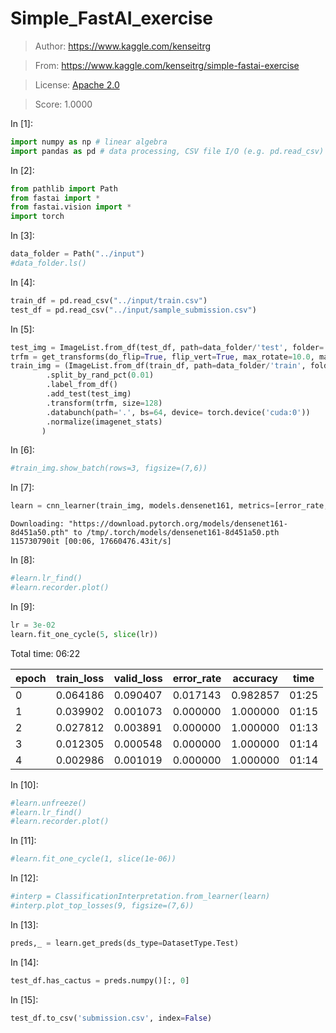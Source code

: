 # Simple_FastAI_exercise

> Author: https://www.kaggle.com/kenseitrg

> From: https://www.kaggle.com/kenseitrg/simple-fastai-exercise

> License: [Apache 2.0](http://www.apache.org/licenses/LICENSE-2.0)

> Score: 1.0000

In [1]:

```py
import numpy as np # linear algebra
import pandas as pd # data processing, CSV file I/O (e.g. pd.read_csv)

```

In [2]:

```py
from pathlib import Path
from fastai import *
from fastai.vision import *
import torch

```

In [3]:

```py
data_folder = Path("../input")
#data_folder.ls()

```

In [4]:

```py
train_df = pd.read_csv("../input/train.csv")
test_df = pd.read_csv("../input/sample_submission.csv")

```

In [5]:

```py
test_img = ImageList.from_df(test_df, path=data_folder/'test', folder='test')
trfm = get_transforms(do_flip=True, flip_vert=True, max_rotate=10.0, max_zoom=1.1, max_lighting=0.2, max_warp=0.2, p_affine=0.75, p_lighting=0.75)
train_img = (ImageList.from_df(train_df, path=data_folder/'train', folder='train')
        .split_by_rand_pct(0.01)
        .label_from_df()
        .add_test(test_img)
        .transform(trfm, size=128)
        .databunch(path='.', bs=64, device= torch.device('cuda:0'))
        .normalize(imagenet_stats)
       )

```

In [6]:

```py
#train_img.show_batch(rows=3, figsize=(7,6))

```

In [7]:

```py
learn = cnn_learner(train_img, models.densenet161, metrics=[error_rate, accuracy])

```

```
Downloading: "https://download.pytorch.org/models/densenet161-8d451a50.pth" to /tmp/.torch/models/densenet161-8d451a50.pth
115730790it [00:06, 17660476.43it/s]

```

In [8]:

```py
#learn.lr_find()
#learn.recorder.plot()

```

In [9]:

```py
lr = 3e-02
learn.fit_one_cycle(5, slice(lr))

```

Total time: 06:22

| epoch | train_loss | valid_loss | error_rate | accuracy | time |
| --- | --- | --- | --- | --- | --- |
| 0 | 0.064186 | 0.090407 | 0.017143 | 0.982857 | 01:25 |
| 1 | 0.039902 | 0.001073 | 0.000000 | 1.000000 | 01:15 |
| 2 | 0.027812 | 0.003891 | 0.000000 | 1.000000 | 01:13 |
| 3 | 0.012305 | 0.000548 | 0.000000 | 1.000000 | 01:14 |
| 4 | 0.002986 | 0.001019 | 0.000000 | 1.000000 | 01:14 |

In [10]:

```py
#learn.unfreeze()
#learn.lr_find()
#learn.recorder.plot()

```

In [11]:

```py
#learn.fit_one_cycle(1, slice(1e-06))

```

In [12]:

```py
#interp = ClassificationInterpretation.from_learner(learn)
#interp.plot_top_losses(9, figsize=(7,6))

```

In [13]:

```py
preds,_ = learn.get_preds(ds_type=DatasetType.Test)

```

In [14]:

```py
test_df.has_cactus = preds.numpy()[:, 0]

```

In [15]:

```py
test_df.to_csv('submission.csv', index=False)

```